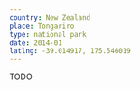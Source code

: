 ```yaml
---
country: New Zealand
place: Tongariro
type: national park
date: 2014-01
latlng: -39.014917, 175.546019
---
```


TODO
